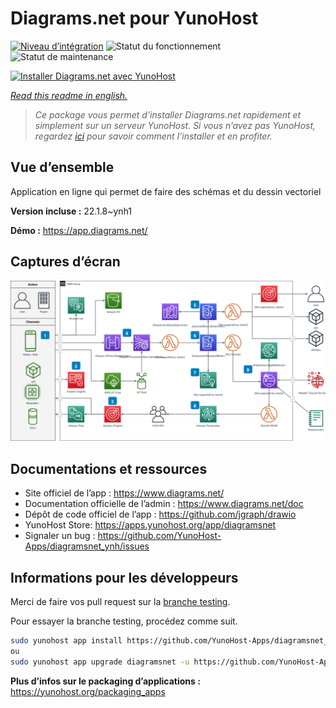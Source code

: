 <!--
N.B.: This README was automatically generated by https://github.com/YunoHost/apps/tree/master/tools/README-generator
It shall NOT be edited by hand.
-->

# Diagrams.net pour YunoHost

[![Niveau d’intégration](https://dash.yunohost.org/integration/diagramsnet.svg)](https://dash.yunohost.org/appci/app/diagramsnet) ![Statut du fonctionnement](https://ci-apps.yunohost.org/ci/badges/diagramsnet.status.svg) ![Statut de maintenance](https://ci-apps.yunohost.org/ci/badges/diagramsnet.maintain.svg)

[![Installer Diagrams.net avec YunoHost](https://install-app.yunohost.org/install-with-yunohost.svg)](https://install-app.yunohost.org/?app=diagramsnet)

*[Read this readme in english.](./README.md)*

> *Ce package vous permet d’installer Diagrams.net rapidement et simplement sur un serveur YunoHost.
Si vous n’avez pas YunoHost, regardez [ici](https://yunohost.org/#/install) pour savoir comment l’installer et en profiter.*

## Vue d’ensemble

Application en ligne qui permet de faire des schémas et du dessin vectoriel


**Version incluse :** 22.1.8~ynh1

**Démo :** https://app.diagrams.net/

## Captures d’écran

![Capture d’écran de Diagrams.net](./doc/screenshots/screenshot.png)

## Documentations et ressources

* Site officiel de l’app : <https://www.diagrams.net/>
* Documentation officielle de l’admin : <https://www.diagrams.net/doc>
* Dépôt de code officiel de l’app : <https://github.com/jgraph/drawio>
* YunoHost Store: <https://apps.yunohost.org/app/diagramsnet>
* Signaler un bug : <https://github.com/YunoHost-Apps/diagramsnet_ynh/issues>

## Informations pour les développeurs

Merci de faire vos pull request sur la [branche testing](https://github.com/YunoHost-Apps/diagramsnet_ynh/tree/testing).

Pour essayer la branche testing, procédez comme suit.

``` bash
sudo yunohost app install https://github.com/YunoHost-Apps/diagramsnet_ynh/tree/testing --debug
ou
sudo yunohost app upgrade diagramsnet -u https://github.com/YunoHost-Apps/diagramsnet_ynh/tree/testing --debug
```

**Plus d’infos sur le packaging d’applications :** <https://yunohost.org/packaging_apps>